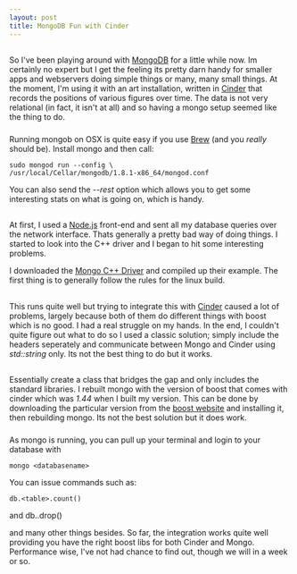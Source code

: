 ```yaml
---
layout: post
title: MongoDB Fun with Cinder
---
```

##
So I've been playing around with [MongoDB](http://www.mongodb.org) for a little while now. Im certainly no expert but I get the feeling its pretty darn handy for smaller apps and webservers doing simple things or many, many small things. At the moment, I'm using it with an art installation, written in [Cinder](http://libcinder.org/) that records the positions of various figures over time. The data is not very relational (in fact, it isn't at all) and so having a mongo setup seemed like the thing to do.

###
Running mongob on OSX is quite easy if you use [Brew](https://github.com/mxcl/homebrew) (and you *really* should be). Install mongo and then call:

    sudo mongod run --config \
    /usr/local/Cellar/mongodb/1.8.1-x86_64/mongod.conf

You can also send the *--rest* option which allows you to get some interesting stats on what is going on, which is handy.

##
At first, I used a [Node.js](http://nodejs.org/) front-end and sent all my database queries over the network interface. Thats generally a pretty bad way of doing things. I started to look into the C++ driver and I began to hit some interesting problems.

I downloaded the [Mongo C++ Driver](http://www.mongodb.org/pages/viewpage.action?pageId=133415) and compiled up their example. The first thing is to generally follow the rules for the linux build.

##
This runs quite well but trying to integrate this with [Cinder](http://libcinder.org/) caused a lot of problems, largely because both of them do different things with boost which is no good. I had a real struggle on my hands. In the end, I couldn't quite figure out what to do so I used a classic solution; simply include the headers seperately and communicate between Mongo and Cinder using *std::string* only. Its not the best thing to do but it works. 

##
Essentially create a class that bridges the gap and only includes the standard libraries. I rebuilt mongo with the version of boost that comes with cinder which was *1.44* when I built my version. This can be done by downloading the particular version from the [boost website](http://www.boost.org/) and installing it, then rebuilding mongo. Its not the best solution but it does work. 

###
As mongo is running, you can pull up your terminal and login to your database with

    mongo <databasename>

You can issue commands such as:

    db.<table>.count()

and 
    db.<table>.drop()

and many other things besides. So far, the integration works quite well providing you have the right boost libs for both Cinder and Mongo. Performance wise, I've not had chance to find out, though we will in a week or so.